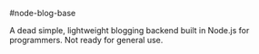 #node-blog-base

  A dead simple, lightweight blogging backend built in Node.js for programmers. Not ready for general use.

